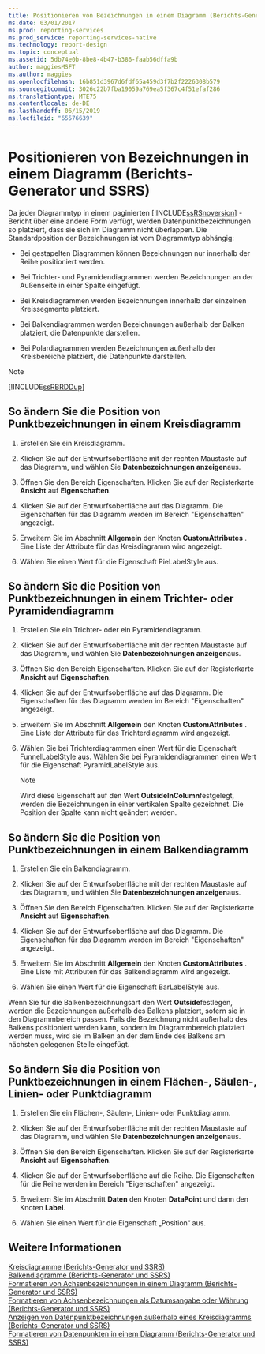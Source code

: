 ```yaml
---
title: Positionieren von Bezeichnungen in einem Diagramm (Berichts-Generator und SSRS) | Microsoft-Dokumentation
ms.date: 03/01/2017
ms.prod: reporting-services
ms.prod_service: reporting-services-native
ms.technology: report-design
ms.topic: conceptual
ms.assetid: 5db74e0b-8be8-4b47-b386-faab56dffa9b
author: maggiesMSFT
ms.author: maggies
ms.openlocfilehash: 16b851d3967d6fdf65a459d3f7b2f2226308b579
ms.sourcegitcommit: 3026c22b7fba19059a769ea5f367c4f51efaf286
ms.translationtype: MTE75
ms.contentlocale: de-DE
ms.lasthandoff: 06/15/2019
ms.locfileid: "65576639"
---
```

# <a name="position-labels-in-a-chart-report-builder-and-ssrs"></a>Positionieren von Bezeichnungen in einem Diagramm (Berichts-Generator und SSRS)
  Da jeder Diagrammtyp in einem paginierten [!INCLUDE[ssRSnoversion](../../includes/ssrsnoversion-md.md)] -Bericht über eine andere Form verfügt, werden Datenpunktbezeichnungen so platziert, dass sie sich im Diagramm nicht überlappen. Die Standardposition der Bezeichnungen ist vom Diagrammtyp abhängig:  
  
-   Bei gestapelten Diagrammen können Bezeichnungen nur innerhalb der Reihe positioniert werden.  
  
-   Bei Trichter- und Pyramidendiagrammen werden Bezeichnungen an der Außenseite in einer Spalte eingefügt.  
  
-   Bei Kreisdiagrammen werden Bezeichnungen innerhalb der einzelnen Kreissegmente platziert.  
  
-   Bei Balkendiagrammen werden Bezeichnungen außerhalb der Balken platziert, die Datenpunkte darstellen.  
  
-   Bei Polardiagrammen werden Bezeichnungen außerhalb der Kreisbereiche platziert, die Datenpunkte darstellen.  
  
> [!NOTE]  
>  [!INCLUDE[ssRBRDDup](../../includes/ssrbrddup-md.md)]  
  
## <a name="to-change-the-position-of-point-labels-in-a-pie-chart"></a>So ändern Sie die Position von Punktbezeichnungen in einem Kreisdiagramm  
  
1.  Erstellen Sie ein Kreisdiagramm.  
  
2.  Klicken Sie auf der Entwurfsoberfläche mit der rechten Maustaste auf das Diagramm, und wählen Sie **Datenbezeichnungen anzeigen**aus.  
  
3.  Öffnen Sie den Bereich Eigenschaften. Klicken Sie auf der Registerkarte **Ansicht** auf **Eigenschaften**.  
  
4.  Klicken Sie auf der Entwurfsoberfläche auf das Diagramm. Die Eigenschaften für das Diagramm werden im Bereich "Eigenschaften" angezeigt.  
  
5.  Erweitern Sie im Abschnitt **Allgemein** den Knoten **CustomAttributes** . Eine Liste der Attribute für das Kreisdiagramm wird angezeigt.  
  
6.  Wählen Sie einen Wert für die Eigenschaft PieLabelStyle aus.  
  
## <a name="to-change-the-position-of-point-labels-in-a-funnel-or-pyramid-chart"></a>So ändern Sie die Position von Punktbezeichnungen in einem Trichter- oder Pyramidendiagramm  
  
1.  Erstellen Sie ein Trichter- oder ein Pyramidendiagramm.  
  
2.  Klicken Sie auf der Entwurfsoberfläche mit der rechten Maustaste auf das Diagramm, und wählen Sie **Datenbezeichnungen anzeigen**aus.  
  
3.  Öffnen Sie den Bereich Eigenschaften. Klicken Sie auf der Registerkarte **Ansicht** auf **Eigenschaften**.  
  
4.  Klicken Sie auf der Entwurfsoberfläche auf das Diagramm. Die Eigenschaften für das Diagramm werden im Bereich "Eigenschaften" angezeigt.  
  
5.  Erweitern Sie im Abschnitt **Allgemein** den Knoten **CustomAttributes** . Eine Liste der Attribute für das Trichterdiagramm wird angezeigt.  
  
6.  Wählen Sie bei Trichterdiagrammen einen Wert für die Eigenschaft FunnelLabelStyle aus. Wählen Sie bei Pyramidendiagrammen einen Wert für die Eigenschaft PyramidLabelStyle aus.  
  
    > [!NOTE]  
    >  Wird diese Eigenschaft auf den Wert **OutsideInColumn**festgelegt, werden die Bezeichnungen in einer vertikalen Spalte gezeichnet. Die Position der Spalte kann nicht geändert werden.  
  
## <a name="to-change-the-position-of-point-labels-in-a-bar-chart"></a>So ändern Sie die Position von Punktbezeichnungen in einem Balkendiagramm  
  
1.  Erstellen Sie ein Balkendiagramm.  
  
2.  Klicken Sie auf der Entwurfsoberfläche mit der rechten Maustaste auf das Diagramm, und wählen Sie **Datenbezeichnungen anzeigen**aus.  
  
3.  Öffnen Sie den Bereich Eigenschaften. Klicken Sie auf der Registerkarte **Ansicht** auf **Eigenschaften**.  
  
4.  Klicken Sie auf der Entwurfsoberfläche auf das Diagramm. Die Eigenschaften für das Diagramm werden im Bereich "Eigenschaften" angezeigt.  
  
5.  Erweitern Sie im Abschnitt **Allgemein** den Knoten **CustomAttributes** . Eine Liste mit Attributen für das Balkendiagramm wird angezeigt.  
  
6.  Wählen Sie einen Wert für die Eigenschaft BarLabelStyle aus.  
  
 Wenn Sie für die Balkenbezeichnungsart den Wert **Outside**festlegen, werden die Bezeichnungen außerhalb des Balkens platziert, sofern sie in den Diagrammbereich passen. Falls die Bezeichnung nicht außerhalb des Balkens positioniert werden kann, sondern im Diagrammbereich platziert werden muss, wird sie im Balken an der dem Ende des Balkens am nächsten gelegenen Stelle eingefügt.  
  
## <a name="to-change-the-position-of-point-labels-in-an-area-column-line-or-scatter-chart"></a>So ändern Sie die Position von Punktbezeichnungen in einem Flächen-, Säulen-, Linien- oder Punktdiagramm  
  
1.  Erstellen Sie ein Flächen-, Säulen-, Linien- oder Punktdiagramm.  
  
2.  Klicken Sie auf der Entwurfsoberfläche mit der rechten Maustaste auf das Diagramm, und wählen Sie **Datenbezeichnungen anzeigen**aus.  
  
3.  Öffnen Sie den Bereich Eigenschaften. Klicken Sie auf der Registerkarte **Ansicht** auf **Eigenschaften**.  
  
4.  Klicken Sie auf der Entwurfsoberfläche auf die Reihe. Die Eigenschaften für die Reihe werden im Bereich "Eigenschaften" angezeigt.  
  
5.  Erweitern Sie im Abschnitt **Daten** den Knoten **DataPoint** und dann den Knoten **Label**.  
  
6.  Wählen Sie einen Wert für die Eigenschaft „Position“ aus.  
  
## <a name="see-also"></a>Weitere Informationen  
 [Kreisdiagramme &#40;Berichts-Generator und SSRS&#41;](../../reporting-services/report-design/pie-charts-report-builder-and-ssrs.md)   
 [Balkendiagramme &#40;Berichts-Generator und SSRS&#41;](../../reporting-services/report-design/bar-charts-report-builder-and-ssrs.md)   
 [Formatieren von Achsenbezeichnungen in einem Diagramm &#40;Berichts-Generator und SSRS&#41;](../../reporting-services/report-design/formatting-axis-labels-on-a-chart-report-builder-and-ssrs.md)   
 [Formatieren von Achsenbezeichnungen als Datumsangabe oder Währung (Berichts-Generator und SSRS)](../../reporting-services/report-design/format-axis-labels-as-dates-or-currencies-report-builder-and-ssrs.md)   
 [Anzeigen von Datenpunktbezeichnungen außerhalb eines Kreisdiagramms &#40;Berichts-Generator und SSRS&#41;](../../reporting-services/report-design/display-data-point-labels-outside-a-pie-chart-report-builder-and-ssrs.md)   
 [Formatieren von Datenpunkten in einem Diagramm &#40;Berichts-Generator und SSRS&#41;](../../reporting-services/report-design/formatting-data-points-on-a-chart-report-builder-and-ssrs.md)  
  
  
